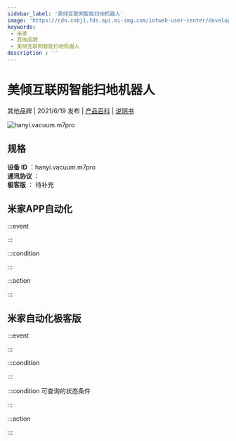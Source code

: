 ```yaml
---
sidebar_label: '美倾互联网智能扫地机器人'
image: 'https://cdn.cnbj1.fds.api.mi-img.com/iotweb-user-center/developer_1679048995829gmNbxvoL.png?GalaxyAccessKeyId=AKVGLQWBOVIRQ3XLEW&Expires=9223372036854775807&Signature=Cjm74KfUMQv4FPn0I2HyRD4+XxA='
keywords: 
 - 米家
 - 其他品牌
 - 美倾互联网智能扫地机器人
description : ''
---
```

# 美倾互联网智能扫地机器人

其他品牌 | 2021/6/19 发布 | [产品百科](https://home.mi.com/webapp/content/baike/product/index.html?model=hanyi.vacuum.m7pro/) | [说明书](https://home.mi.com/views/introduction.html?model=hanyi.vacuum.m7pro&region=cn)

![hanyi.vacuum.m7pro](https://cdn.cnbj1.fds.api.mi-img.com/iotweb-user-center/developer_1679048995829gmNbxvoL.png?GalaxyAccessKeyId=AKVGLQWBOVIRQ3XLEW&Expires=9223372036854775807&Signature=Cjm74KfUMQv4FPn0I2HyRD4+XxA=)

## 规格  
> 
**设备 ID** ：hanyi.vacuum.m7pro  
**通讯协议** ：  
**极客版**  ： 待补充 


## 米家APP自动化  

:::event  

:::

:::condition  

:::

:::action   

:::

## 米家自动化极客版  

:::event  

:::

:::condition  

:::

:::condition 可查询的状态条件  

:::

:::action  

:::

        
